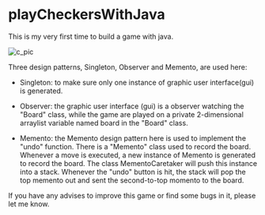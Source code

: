 # playCheckersWithJava
This is my very first time to build a game with java.

![c_pic](https://user-images.githubusercontent.com/49683560/151717417-2b076708-e558-4047-b45e-755174c671b6.png)

Three design patterns, Singleton, Observer and Memento, are used here:

- Singleton: to make sure only one instance of graphic user interface(gui) is generated.

- Observer: the graphic user interface (gui) is a observer watching the "Board" class, while the game are played on a private 2-dimensional arraylist variable named board in the "Board" class.

- Memento: the Memento design pattern here is used to implement the "undo" function. There is a "Memento" class used to record the board. Whenever a move is executed, a new instance of Memento is generated to record the board. The class MementoCaretaker will push this instance into a stack. Whenever the "undo" button is hit, the stack will pop the top memento out and sent the second-to-top momento to the board. 

If you have any advises to improve this game or find some bugs in it, please let me know. 
